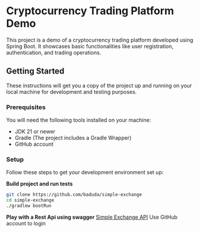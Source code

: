 # Cryptocurrency Trading Platform Demo

This project is a demo of a cryptocurrency trading platform developed using Spring Boot. It showcases basic functionalities like user registration, authentication, and trading operations.

## Getting Started

These instructions will get you a copy of the project up and running on your local machine for development and testing purposes.

### Prerequisites

You will need the following tools installed on your machine:

- JDK 21 or newer
- Gradle (The project includes a Gradle Wrapper)
- GitHub account

### Setup

Follow these steps to get your development environment set up:

**Build project and run tests** 

   ```bash
   git clone https://github.com/baduda/simple-exchange
   cd simple-exchange
   ./gradlew bootRun
  ``` 

**Play with a Rest Api using swagger**
[Simple Exchange API](http://localhost:8080/webjars/swagger-ui/index.html)
Use GitHub account to login